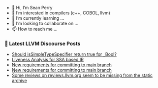 - 👋 Hi, I’m Sean Perry
- 👀 I’m interested in compilers (c++, COBOL, llvm)
- 🌱 I’m currently learning ...
- 💞️ I’m looking to collaborate on ...
- 📫 How to reach me ...

<!---
s66perry/s66perry is a ✨ special ✨ repository because its `README.md` (this file) appears on your GitHub profile.
You can click the Preview link to take a look at your changes.
--->
### 📕 Latest LLVM Discourse Posts

<!-- DISCOURSE-LLVM:START -->
- [Should isSimpleTypeSpecifier return true for _Bool?](https://discourse.llvm.org/t/should-issimpletypespecifier-return-true-for-bool/74873#post_20)
- [Liveness Analysis for SSA based IR](https://discourse.llvm.org/t/liveness-analysis-for-ssa-based-ir/76538#post_1)
- [New requirements for committing to main branch](https://discourse.llvm.org/t/new-requirements-for-committing-to-main-branch/76530?page=2#post_25)
- [New requirements for committing to main branch](https://discourse.llvm.org/t/new-requirements-for-committing-to-main-branch/76530?page=2#post_24)
- [Some reviews on reviews.llvm.org seem to be missing from the static archive](https://discourse.llvm.org/t/some-reviews-on-reviews-llvm-org-seem-to-be-missing-from-the-static-archive/76001#post_11)
<!-- DISCOURSE-LLVM:END -->
